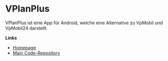 # VPlanPlus

VPlanPlus ist eine App für Android, welche eine Alternative zu VpMobil und VpMobil24 darstellt.

__Links__
- [Homepage](https://vplanplus.jvbabi.es/)
- [Main Code-Repository](https://github.com/VPlanPlus-Project/VPlanPlus)
